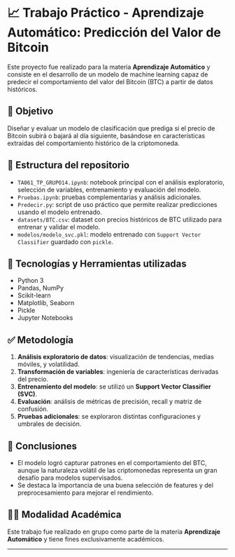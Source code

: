 # 📈 Trabajo Práctico - Aprendizaje Automático: Predicción del Valor de Bitcoin

Este proyecto fue realizado para la materia **Aprendizaje Automático** y consiste en el desarrollo de un modelo de machine learning capaz de predecir el comportamiento del valor del Bitcoin (BTC) a partir de datos históricos.

## 🎯 Objetivo

Diseñar y evaluar un modelo de clasificación que prediga si el precio de Bitcoin subirá o bajará al día siguiente, basándose en características extraídas del comportamiento histórico de la criptomoneda.

## 📁 Estructura del repositorio

- `TA061_TP_GRUPO14.ipynb`: notebook principal con el análisis exploratorio, selección de variables, entrenamiento y evaluación del modelo.
- `Pruebas.ipynb`: pruebas complementarias y análisis adicionales.
- `Predecir.py`: script de uso práctico que permite realizar predicciones usando el modelo entrenado.
- `datasets/BTC.csv`: dataset con precios históricos de BTC utilizado para entrenar y validar el modelo.
- `modelos/modelo_svc.pkl`: modelo entrenado con `Support Vector Classifier` guardado con `pickle`.

## 🧪 Tecnologías y Herramientas utilizadas

- Python 3
- Pandas, NumPy
- Scikit-learn
- Matplotlib, Seaborn
- Pickle
- Jupyter Notebooks

## ✅ Metodología

1. **Análisis exploratorio de datos**: visualización de tendencias, medias móviles, y volatilidad.
2. **Transformación de variables**: ingeniería de características derivadas del precio.
3. **Entrenamiento del modelo**: se utilizó un **Support Vector Classifier (SVC)**.
4. **Evaluación**: análisis de métricas de precisión, recall y matriz de confusión.
5. **Pruebas adicionales**: se exploraron distintas configuraciones y umbrales de decisión.

## 🧠 Conclusiones

- El modelo logró capturar patrones en el comportamiento del BTC, aunque la naturaleza volátil de las criptomonedas representa un gran desafío para modelos supervisados.
- Se destaca la importancia de una buena selección de features y del preprocesamiento para mejorar el rendimiento.

## 👨‍🏫 Modalidad Académica

Este trabajo fue realizado en grupo como parte de la materia **Aprendizaje Automático** y tiene fines exclusivamente académicos.

---

